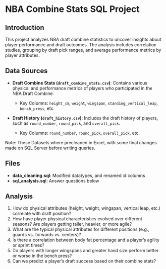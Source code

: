 # NBA Combine Stats SQL Project

## Introduction
This project analyzes NBA draft combine statistics to uncover insights about player performance and draft outcomes. The analysis includes correlation studies, grouping by draft pick ranges, and average performance metrics by player attributes.


## Data Sources
- **Draft Combine Stats (`draft_combine_stats.csv`)**: Contains various physical and performance metrics of players who participated in the NBA Draft Combine.
  - Key Columns: `height_cm`, `weight`, `wingspan`, `standing_vertical_leap`, `bench_press`, etc.
  
- **Draft History (`draft_history.csv`)**: Includes the draft history of players, such as `round_number`, `round_pick`, and `overall_pick`.
  - Key Columns: `round_number`, `round_pick`, `overall_pick`, etc.

Note: These Datasets where precleaned in Excel, with some final changes made on SQL Server before writing queries.

## Files
- **data_cleaning.sql**: Modified datatypes, and renamed id columns
- **sql_analysis.sql**: Answer questions below

## Analysis
1. How do physical attributes (height, weight, wingspan, vertical leap, etc.) correlate with draft position?
2. How have player physical characteristics evolved over different seasons? Are players getting taller, heavier, or more agile?
3. What are the typical physical attributes for different positions (e.g., guards vs. forwards vs. centers)?
4. Is there a correlation between body fat percentage and a player’s agility or sprint times?
5. Do players with longer wingspans and greater hand size perform better or worse in the bench press?
6. Can we predict a player’s draft success based on their combine stats?
